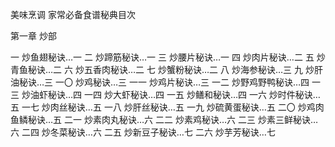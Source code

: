 美味烹调 家常必备食谱秘典目次

第一章 炒部

一 炒鱼翅秘诀…一
二 炒蹄筋秘诀…一
三 炒腰片秘诀…一
四 炒肉片秘诀…二
五 炒青鱼秘诀…二
六 炒五香肉秘诀…二
七 炒蟹粉秘诀…二
八 炒海参秘诀…三
九 炒肝油秘诀…三
一〇 炒鸡秘诀…三
一一 炒鸡片秘诀…三
一二 炒野鸡野鸭秘诀…四
一三 炒油虾秘诀…四
一四 炒大虾秘诀…四
一五 炒鳝和秘诀…四
一六 炒时件秘诀…五
一七 炒肉丝秘诀…五
一八 炒肝丝秘诀…五
一九 炒硫黄蛋秘诀…五
二〇 炒鸡肉鱼鳞秘诀…五
二一 炒素肉丸秘诀…六
二二 炒素鸡秘诀…六
二三 炒素三鲜秘诀…六
二四 炒冬菜秘诀…六
二五 炒新豆子秘诀…七
二六 炒芋芳秘诀…七